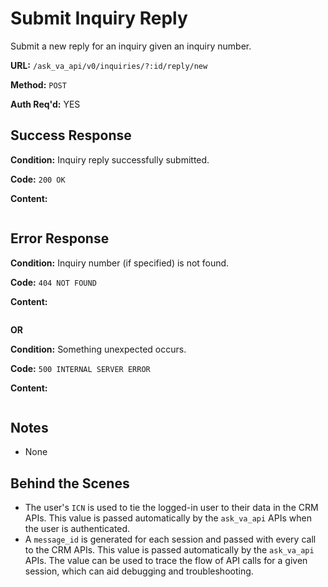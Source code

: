 # Submit Inquiry Reply

Submit a new reply for an inquiry given an inquiry number.

**URL:** `/ask_va_api/v0/inquiries/?:id/reply/new`

**Method:** `POST`

**Auth Req'd:** YES

## Success Response

**Condition:** Inquiry reply successfully submitted.

**Code:** `200 OK`

**Content:**

```json

```

## Error Response

**Condition:** Inquiry number (if specified) is not found.

**Code:** `404 NOT FOUND`

**Content:**

```json

```

**OR**

**Condition:** Something unexpected occurs.

**Code:** `500 INTERNAL SERVER ERROR`

**Content:**

```json

```

## Notes

* None

## Behind the Scenes

* The user's `ICN` is used to tie the logged-in user to their data in the CRM APIs. This value is passed automatically by the `ask_va_api` APIs when the user is authenticated.
* A `message_id` is generated for each session and passed with every call to the CRM APIs. This value is passed automatically by the `ask_va_api` APIs. The value can be used to trace the flow of API calls for a given session, which can aid debugging and troubleshooting.
